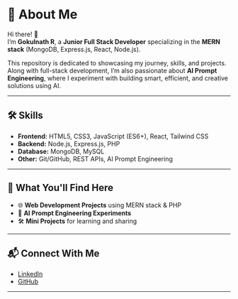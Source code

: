 # 🚀 About Me  

Hi there! 👋  
I’m **Gokulnath R**, a **Junior Full Stack Developer** specializing in the **MERN stack** (MongoDB, Express.js, React, Node.js).  

This repository is dedicated to showcasing my journey, skills, and projects. Along with full-stack development, I’m also passionate about **AI Prompt Engineering**, where I experiment with building smart, efficient, and creative solutions using AI.  

---

## 🛠️ Skills  

- **Frontend:** HTML5, CSS3, JavaScript (ES6+), React, Tailwind CSS  
- **Backend:** Node.js, Express.js, PHP  
- **Database:** MongoDB, MySQL  
- **Other:** Git/GitHub, REST APIs, AI Prompt Engineering  

---

## 📂 What You'll Find Here  

- 🌐 **Web Development Projects** using MERN stack & PHP  
- 🤖 **AI Prompt Engineering Experiments**  
- 🛠️ **Mini Projects** for learning and sharing  

---

## 📬 Connect With Me  

- [LinkedIn](https://www.linkedin.com/in/gokulnath-webdev/)  
- [GitHub](https://github.com/rgokulnath24)  

---